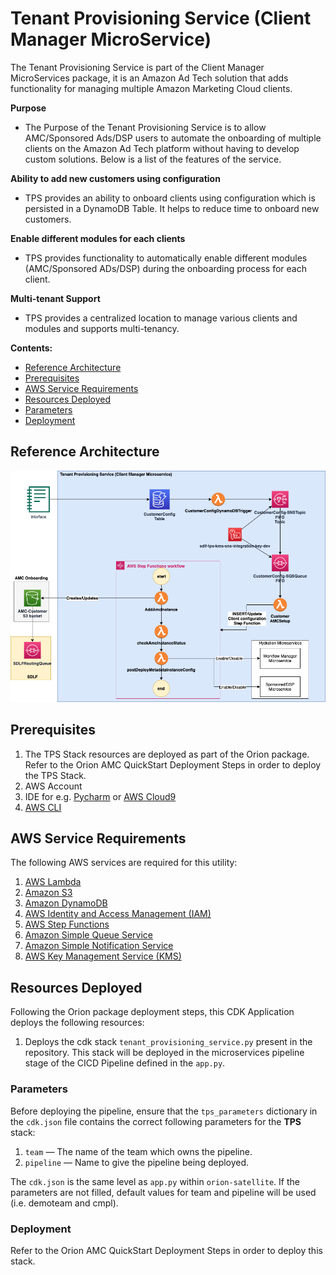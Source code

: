# Tenant Provisioning Service (Client Manager MicroService)

The Tenant Provisioning Service is part of the Client Manager MicroServices package, it is an Amazon Ad Tech solution that adds functionality for managing multiple Amazon Marketing Cloud clients.

**Purpose**

- The Purpose of the Tenant Provisioning Service is to allow AMC/Sponsored Ads/DSP users to automate the onboarding of multiple clients on the Amazon Ad Tech platform without having to develop custom solutions. Below is a list of the features of the service.

**Ability to add new customers using configuration**

- TPS provides an ability to onboard clients using configuration which is persisted in a DynamoDB Table. It helps to reduce time to onboard new customers.

**Enable different modules for each clients**

- TPS provides functionality to automatically enable different modules (AMC/Sponsored ADs/DSP) during the onboarding process for each client.

**Multi-tenant Support**

- TPS provides a centralized location to manage various clients and modules and supports multi-tenancy.

**Contents:**

- [Reference Architecture](#reference-architecture)
- [Prerequisites](#prerequisites)
- [AWS Service Requirements](#aws-service-requirements)
- [Resources Deployed](#resources-deployed)
- [Parameters](#parameters)
- [Deployment](#deployment)

## Reference Architecture

![Alt](./docs/static/images/TPS-customer-microservices-Architecture.png)

## Prerequisites

1. The TPS Stack resources are deployed as part of the Orion package. Refer to the Orion AMC QuickStart Deployment Steps in order to deploy the TPS Stack.
2. AWS Account
3. IDE for e.g. [Pycharm](https://www.jetbrains.com/pycharm/) or [AWS Cloud9](https://aws.amazon.com/cloud9/)
4. [AWS CLI](https://docs.aws.amazon.com/cli/latest/userguide/install-cliv2.html)

## AWS Service Requirements

The following AWS services are required for this utility:

1.  [AWS Lambda](https://aws.amazon.com/lambda/)
2.  [Amazon S3](https://aws.amazon.com/s3/)
3.  [Amazon DynamoDB](https://aws.amazon.com/dynamodb/)
4.  [AWS Identity and Access Management (IAM)](https://aws.amazon.com/iam/)
5.  [AWS Step Functions](https://aws.amazon.com/step-functions/)
6.  [Amazon Simple Queue Service](https://aws.amazon.com/sqs/)
7.  [Amazon Simple Notification Service](https://aws.amazon.com/sns/)
8.  [AWS Key Management Service (KMS)](https://aws.amazon.com/kms/)

## Resources Deployed

Following the Orion package deployment steps, this CDK Application deploys the following resources:

1. Deploys the cdk stack `tenant_provisioning_service.py` present in the repository. This stack will be deployed in the microservices pipeline stage of the CICD Pipeline defined in the `app.py`.

### Parameters

Before deploying the pipeline, ensure that the `tps_parameters` dictionary in the `cdk.json` file contains the correct following parameters for the **TPS** stack:

1. `team` — The name of the team which owns the pipeline.
2. `pipeline` — Name to give the pipeline being deployed.

The `cdk.json` is the same level as `app.py` within `orion-satellite`. If the parameters are not filled, default values for team and pipeline will be used (i.e. demoteam and cmpl).

### Deployment

Refer to the Orion AMC QuickStart Deployment Steps in order to deploy this stack.
